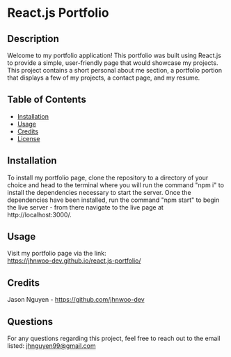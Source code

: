 # React.js Portfolio

## Description

Welcome to my portfolio application! This portfolio was built using React.js to provide a simple, user-friendly page that would showcase my projects.
This project contains a short personal about me section, a portfolio portion that displays a few of my projects, a contact page, and my resume.

## Table of Contents

-   [Installation](#installation)
-   [Usage](#usage)
-   [Credits](#credits)
-   [License](#license)

## Installation

To install my portfolio page, clone the repository to a directory of your choice and head to the terminal where you will run the command "npm i" to install the dependencies necessary to start the server. Once the dependencies have been installed, run the command "npm start" to begin the live server - from there navigate to the live page at http://localhost:3000/.

## Usage

Visit my portfolio page via the link:
<br>
https://jhnwoo-dev.github.io/react.js-portfolio/

## Credits

Jason Nguyen - https://github.com/jhnwoo-dev

## Questions

For any questions regarding this project, feel free to reach out to the email listed:
jhnguyen99@gmail.com
